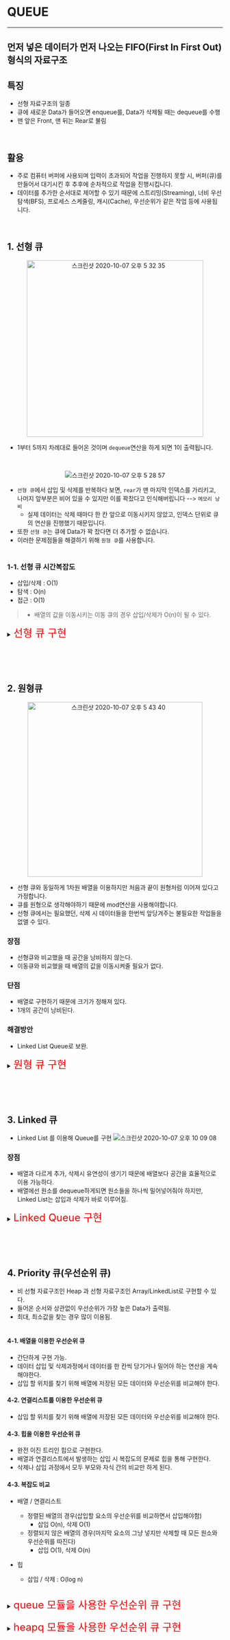 # QUEUE
---
## 먼저 넣은 데이터가 먼저 나오는 FIFO(First In First Out) 형식의 자료구조

## 특징
- 선형 자료구조의 일종 
- 큐에 새로운 Data가 들어오면 enqueue를, Data가 삭제될 때는 dequeue를 수행
- 맨 앞은 Front, 맨 뒤는 Rear로 불림

<br>

## 활용

- 주로 컴퓨터 버퍼에 사용되며 입력이 초과되어 작업을 진행하지 못할 시, 버퍼(큐)를 만들어서 대기시킨 후 추후에 순차적으로 작업을 진행시킵니다.
- 데이터를 추가한 순서대로 제어할 수 있기 때문에 스트리밍(Streaming), 너비 우선 탐색(BFS), 프로세스 스케줄링, 캐시(Cache), 우선순위가 같은 작업 등에 사용됩니다.

<br>

## 1. 선형 큐

<center>
<img width="412" alt="스크린샷 2020-10-07 오후 5 32 35" src="https://user-images.githubusercontent.com/56511253/95307034-1cd07300-08c3-11eb-9887-c93dd7cba5c0.png">
</center>

- 1부터 5까지 차례대로 들어온 것이며 `dequeue`연산을 하게 되면 1이 출력됩니다.
<br>

<center>

![스크린샷 2020-10-07 오후 5 28 57](https://user-images.githubusercontent.com/56511253/95306667-a9c6fc80-08c2-11eb-8e91-bd34fafd148e.png)
</center>


- `선형 큐`에서 삽입 및 삭제를 반복하다 보면, `rear`가 맨 마지막 인덱스를 가리키고, 나머지 앞부분은 비어 있을 수 있지만 이를 꽉찼다고 인식해버립니다 --> `메모리 낭비`
   - 실제 데이터는 삭제 때마다 한 칸 앞으로 이동시키지 않았고, 인덱스 단위로 큐의 연산을 진행했기 때문입니다.
- 또한 `선형 큐`는 큐에 Data가 꽉 찼다면 더 추가할 수 없습니다.
- 이러한 문제점들을 해결하기 위해 `원형 큐`를 사용합니다.
<br><br>

### 1-1. 선형 큐 시간복잡도
- 삽입/삭제 : O(1)
- 탐색 : O(n)
- 접근 : O(1)
> - 배열의 값을 이동시키는 이동 큐의 경우 삽입/삭제가 O(n)이 될 수 있다.

<details>
<summary><font size = "5em" color = "red">선형 큐 구현</font></summary>
<div markdown = "1"><br>

<details>
<summary>list로 구현</summary>
<div markdown = "1"> 

- 파이썬에서 큐를 사용하는 가장 간단한 방법.
- list객체의 `pop(0)` 함수를 호출하면 첫 번째 데이터를 제거할 수 있음.
- `list.insert(0,value)` 를 통해 맨 앞에서 데이터를 삽입 가능.
- `pop(0)`과 `insert(0,value)`는 `O(N)`의 복잡도를 가지고 있기 때문에 성능이 좋지 않음.
  - 첫번째 데이터를 제거하면 모든 데이터를 앞으로 한칸씩 당겨와야 하기 때문.
- 따라서 보통 `collection` 모듈의 `deque`를 사용.
<br>

```python
queue = [1,2,3]

# push
queue.append(4)
queue.append(5)

print(queue)
>>[1,2,3,4,5]

# pop
queue.pop(0)
queue.pop(0)

print(queue)
>>[1,2,3]
``` 
<br><br></div></details>

<details>
<summary>deque로 구현</summary>
<div markdown = "1"> 

- deque의 `popleft()`와 `appendleft(value)` 는 모두 O(1)의 시간복잡도를 가지고 있음 -> list 대비 성능 향상.
- 하지만 내부적으로 `LinkedList` 를 사용하고 있기 때문에 i 번째 데이터에 접근하기 위해서는 `O(N)`의 복잡도가 발생.
```python
from collection import deque

deque = deque([1,2,3])
deque.append(4)
deque.appendleft(0)

print(deque)
>> deque([0, 1, 2, 3, 4])
 
deque.pop()
deque.popleft()

print(deque)
>> deque([1, 2, 3])
```
<br><br></div></details>

<details>
<summary>queue모듈로 구현</summary>
<div markdown = "1"> 

- `queue`모듈의 `Queue` Class 사용.
- 주로 멀티 쓰레드 환경에서 사용되며, 내부적으로 `Locking`을 지원하여 여러개의 쓰레드가 동시에 데이터를 추가하거나 삭제할 수 있음.
- `deque`와 다르게 방향성이 없음. 따라서 추가와 삭제가 하나의 메서드로 처리됨.
- 데이터를 추가하기 위해서는 `put(value)`, 삭제하기 위해서는 `get()`을 사용함.
- Data 추가 삭제는 `O(1)`, 데이터 접근은 `O(N)`의 복잡도를 가짐.


```python
from queue import Queue

que = Queue()
que.put(1)
que.put(2)
que.put(3)

print(que.get())
>> 1
print(que.get())
>> 2
print(que.get())
>> 3

```
- queue 모듈에서 제공하는 LifoQueue, PriorityQueue

```python
import queue
l_queue = queue.LifoQueue()
p_queue = queue.PriorityQueue()
```
<br><br></div></details>

<details>
<summary>Class로 구현</summary>
<div markdown = "1"> 

```python
class MyQueue:
    def __init__(self):
        self.queue = []
    
    def push(self,value):
        self.queue.append(value)
    
    def pop(self):
        if len(self.queue) == 0:
            return -1
        else:
            return self.queue.pop(0)
    
    def size(self):
        return len(self.queue)
    
    def front(self):
        return self.queue[0]
    
    def back(self):
        return self.queue[-1]

    def printQueue(self):
        print(self.queue)



if __name__ == "__main__":
    myqueue = MyQueue()
```
</div></details>
</div></details>
<br><br><br><br>


## 2. 원형큐
<center><img width="408" alt="스크린샷 2020-10-07 오후 5 43 40" src="https://user-images.githubusercontent.com/56511253/95308266-a59bde80-08c4-11eb-89f5-6134d1ff3b32.png"></center>

- 선형 큐와 동일하게 1차원 배열을 이용하지만 처음과 끝이 원형처럼 이어져 있다고 가정합니다.
- 큐를 원형으로 생각해야하기 때문에 mod연산을 사용해야합니다.
- 선형 큐에서는 필요했던, 삭제 시 데이터들을 한번씩 앞당겨주는 불필요한 작업들을 없앨 수 있다.
### 장점
- 선형큐와 비교했을 때 공간을 낭비하지 않는다.
- 이동큐와 비교했을 때 배열의 값을 이동시켜줄 필요가 없다.
  
### 단점
- 배열로 구현하기 때문에 크기가 정해져 있다.
- 1개의 공간이 낭비된다.

### 해결방안
- Linked List Queue로 보완.


<details>
<summary><font size = "5em" color = "red">원형 큐 구현</font></summary>
<div markdown = "1"> 
<br><br>

1. Full 상태와 Empty상태를 구별하기 위해 원형 큐에서는 1개의 배열 공간이 낭비됨.
2. enqueue를 할 시, rear은 (rear + 1) % max를 통해 마지막 index에서 data가 추가가 되더라도 다시 0번째 index로 넘어옴. (dequeue도 동일)
    - isEmpty : rear와 front의 index가 동일할 시 빈 배열이라고 판별.
    - isFull  : rear에서 앞으로 index를 옮겼을 때, front와 동일한 index일 경우 1개의 남긴 배열공간을 침범하기 때문에 Full이라고 판별한다.
```python
class circularQueue:
    def __init__(self,max_size):
        self.rear = 0
        self.front = 0
        self.max = max_size
        self.que = [None for i in range(self.max)]

    def isEmpty(self):
        return True if self.rear == self.front else False
        
    def isFull(self):
        return True if (self.rear + 1) % self.max == self.front else False

    def enqueue(self,data):
        if self.isFull():
            print("is Full!! ")
        else:
            self.rear = (self.rear + 1) % self.max
            self.que[self.rear] = data

    def dequeue(self):
        if self.isEmpty():
            print("is Empty!!")
        else:
            self.front = (self.front + 1) % self.max
            return self.que[self.front]   

    def printQueue(self):
        front = self.front
        rear = (self.rear + 1) % self.max

        while (front + 1) % self.max != rear: 
            front = (front + 1) % self.max
            print(self.que[front],end='')
        print(" ")
if __name__ == "__main__":
    queue = circularQueue(5)
    for i in range(4):
        queue.enqueue(i)
        queue.printQueue()

    for i in range(4):
        queue.dequeue()
        queue.printQueue()
```
</div></details><br><br><br><br>

## 3. Linked 큐
- Linked List 를 이용해 Queue를 구현
![스크린샷 2020-10-07 오후 10 09 08](https://user-images.githubusercontent.com/56511253/95334957-ba3e9d80-08e9-11eb-9102-0186a88df88f.png)
### 장점
- 배열과 다르게 추가, 삭제시 유연성이 생기기 때문에 배열보다 공간을 효율적으로 이용 가능하다.  
- 배열에선 원소를 dequeue하게되면 원소들을 하나씩 밀어넣어줘야 하지만, Linked List는 삽입과 삭제가 바로 이루어짐.  


<details>
<summary><font size = "5em" color = "red">Linked Queue 구현</font></summary>
<div markdown = "1"> 
<br>

- 설계 과정
<br>

<img src = "https://user-images.githubusercontent.com/56511253/95335883-e1e23580-08ea-11eb-9bfe-5c4704353082.png" width = "30%" height = "30%">
<br><br>


- Linked List와 동일하게 Node를 구성.
- enqueue : rear가 가리키는 곳에 Data를 저장.
- dequeue : front가 가리키는 곳에있는 Data를 return 후, front는 다음에 있는 Node로 이동.
```python
class Node:
    def __init__(self,data):
        self.data = data
        self.next = None


class linkedQueue:
    def __init__(self):
        self.front = ''
        self.rear = ''
        self.qCount = 0

    def isEmpty(self):
        return True if self.front == '' else False  
    
    def qSize(self):
        return self.qCount

    def enqueue(self,data):
        node = Node(data)

        if self.front == '':
            self.front, self.rear = node, node
             
        else:
            self.rear.next = node
            self.rear = node
        self.qCount += 1

    def dequeue(self):
        front = self.front
        
        if front == '':
            print("Delete Error(Empty)!!")
            return 

        if self.front == self.rear:
            self.rear, self.front = '', ''
        else:
            self.front = self.front.next
            del front

        self.qCount -=1 

    def printQueue(self):
        front = self.front

        if front == '':
            print("Queue is Empty!!")
            return 
        
        print("Linked Queue : [",end = ' ')
        while front:
            print(front.data,end=' <- ')
            front = front.next
        print("x]")


if __name__ == "__main__":
    que = linkedQueue()

    while True:
        print("==========Linked Queue Test!!============")
        print("1. enqueue")
        print("2. dequeue")
        print("3. Queue size?")
        print("4. imEmpty?")
        print("5. printQueue")
        print("6. exit")

        n = int(input())

        if n == 1:
            data = int(input("Data 입력 : "))
            que.enqueue(data)
            que.printQueue()
        elif n == 2:
            que.dequeue()
            que.printQueue()
        elif n == 3:
            print("Queue size = ",que.qSize())
        elif n == 4:
            print("Empty? = ",que.isEmpty())
        elif n == 5:
            que.printQueue()
        elif n == 6:
            break
```
</div></details><br><br><br><br>

## 4. Priority 큐(우선순위 큐)
- 비 선형 자료구조인 Heap 과 선형 자료구조인 Array/LinkedList로 구현할 수 있다.
- 들어온 순서와 상관없이 우선순위가 가장 높은 Data가 출력됨.
- 최대, 최소값을 찾는 경우 많이 이용됨.
<br><br>

#### 4-1. 배열을 이용한 우선순위 큐
- 간단하게 구현 가능.
- 데이터 삽입 및 삭제과정에서 데이터를 한 칸씩 당기거나 밀어야 하는 연산을 계속 해야한다.
- 삽입 할 위치를 찾기 위해 배열에 저장된 모든 데이터와 우선순위를 비교해야 한다.

#### 4-2. 연결리스트를 이용한 우선순위 큐
- 삽입 할 위치를 찾기 위해 배열에 저장된 모든 데이터와 우선순위를 비교해야 한다.

#### 4-3. 힙을 이용한 우선순위 큐
- 완전 이진 트리인 힙으로 구현한다.
- 배열과 연결리스트에서 발생하는 삽입 시 복잡도의 문제로 힙을 통해 구현한다.
- 삭제나 삽입 과정에서 모두 부모와 자식 간의 비교만 하게 된다.


#### 4-3. 복잡도 비교
- 배열 / 연결리스트
  - 정렬된 배열의 경우(삽입할 요소의 우선순위를 비교하면서 삽입해야함)
    - 삽입 O(n), 삭제 O(1)
  - 정렬되지 않은 배열의 경우(마지막 요소의 그냥 넣지만 삭제할 때 모든 원소와 우선순위를 따진다)
    - 삽입 O(1), 삭제 O(n)

- 힙
  - 삽입 / 삭제 : O(log n)

<br>
<details>
<summary><font size = "5em" color = "red">queue 모듈을 사용한 우선순위 큐 구현</font></summary>
<div markdown = "1"> 
<br>

```python
from queue import PriorityQueue

# 우선순위 큐는 인덱스로 접근이 불가능하고, iterable하지 않기 때문에 for 문에서 iter로도 원소에 접근 불가능.
que = PriorityQueue()

que.put(4)
que.put(1)
que.put(7)
que.put(3)

print(que.get())
>> 1 
# 우선순위를 정해주지 않을 시 오름차순으로 return 


que.put((3,1))
que.put((5,2))
que.put((1,0))

print(que.get()[1])
>> 0
# (우선순위, value) 형태의 튜플로 넣는다.
```
</div></details><br>

<details>
<summary><font size = "5em" color = "red">heapq 모듈을 사용한 우선순위 큐 구현</font></summary>
<div markdown = "1"> 

<br>
- heapq모듈을 사용해 list를 최소 heap으로하는 heap으로 만듬.
<br>

```python
import heapq

heap = []
heapq.heappush(heap,(2,"minju"))
heapq.heappush(heap,(6,"junza"))
heapq.heappush(heap,(1,"sangwoo"))

# queue모듈의 PriorityQueue와 동일하게 튜플형식으로 push
print(heap)
>> [(1, 'sangwoo'), (6, 'junza'), (2, 'minju')]

# 최소 heap이기 때문에 우선순위의 값이 가장 낮은 Data부터 뽑아온다.
print(heapq.heappop(heap))
>> (1, 'sangwoo')
```
</div></details>
